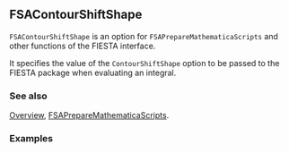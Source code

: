 ## FSAContourShiftShape

`FSAContourShiftShape` is an option for `FSAPrepareMathematicaScripts` and other functions of the FIESTA interface.

It specifies the value of the `ContourShiftShape` option to be passed to the FIESTA package when evaluating an integral.

### See also

[Overview](Extra/FeynHelpers.md), [FSAPrepareMathematicaScripts](FSAPrepareMathematicaScripts.md).

### Examples